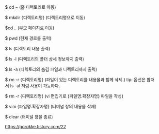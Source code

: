 
$ cd ~ (홈 디렉토리로 이동)

$ mkdir {디렉토리명} (디렉토리명으로 이동)

$cd .. (부모 페이지로 이동)

$ pwd (현재 경로를 출력)

$ ls (디렉토리 내용 출력)

$ ls -l (디렉토리의 폴더 상세 정보까지 출력)

$ ls -a (디렉토리의 숨김 파일과 디렉토리까지 출력)

$ rm -r {디렉토리명} (파일이 있는 디렉토리를 내용물과 함께 삭제.)
tip: 옵션은 합쳐서 ls -al 처럼 사용이 가능하다.

$ rm -r {디렉토리명} (vi 편집기로 {파일명.확장자명} 파일을 작성)

$ vim {파일명.확장자명} (터미널 창의 내용을 삭제)

$ clear (터미널 창을 종료)

https://gorokke.tistory.com/22






